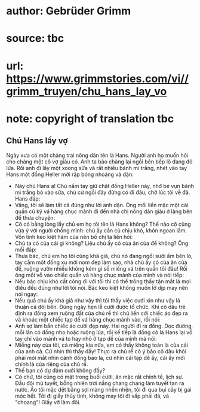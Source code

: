 # author: Gebrüder Grimm
# source: tbc
# url: https://www.grimmstories.com/vi//grimm_truyen/chu_hans_lay_vo
# note: copyright of translation tbc

## Chú Hans lấy vợ 

Ngày xưa có một chàng trai nông dân tên là Hans. Người anh họ muốn hỏi
cho chàng một cô vợ giàu có. Anh ta bảo chàng lại ngồi bên bếp lò đang
đỏ lửa. Rồi anh đi lấy một xoong sữa và rất nhiều bánh mì trắng, nhét
vào tay Hans một đồng Heller mới rập bóng nhoáng và dặn:
- Này chú Hans ạ! Chú nắm tay giữ chặt đồng Heller này, nhớ bẻ vụn bánh
mì trắng bỏ vào sữa, chú cứ ngồi đây đừng có đi đâu, chờ lúc tôi về đã.
Hans đáp:
- Vâng, tôi sẽ làm tất cả đúng như lời anh dặn.
Ông mối liền mặc một cái quần cũ kỹ vá hàng chục mảnh đi đến nhà chị
nông dân giàu ở làng bên để thưa chuyện:
- Cô có bằng lòng lấy chú em họ tôi tên là Hans không? Thế nào cô cũng
vừa ý với người chồng mình: chú ấy cần cù chịu khó, khôn ngoan lắm.
Vốn tính keo kiệt hám của nên bố chị ta liền hỏi:
- Chú ta có của cải gì không? Liệu chú ấy có của ăn của để không?
Ông mối đáp:
- Thưa bác, chú em họ tôi cũng khá giả, chú nó đang ngồi sưởi ấm bên lò,
tay cầm một đồng xu mới nom đẹp làm sao, nhà chú ấy có của ăn của để,
ruộng vườn nhiều không kém gì số miếng vá trên quần tôi đâu!
Rồi ông mối vỗ vào chiếc quần vá hàng chục mảnh của mình và nói tiếp:
- Nếu bác chịu khó cất công đi với tôi thì có thể trông thấy tận mắt là
mọi điều đều đúng như lời tôi nói.
Bác keo kiệt không muốn lỡ dịp may nên nói ngay:
- Nếu quả chú ấy khá giả như vậy thì tôi thấy việc cưới xin như vậy là
thuận cả đôi bên.
Đúng ngày hẹn lễ cưới được tổ chức. Khi cô dâu trẻ định ra đồng xem
ruộng đất của chú rể thì chú liền cởi chiếc áo đẹp ra và khoác một chiếc
tạp dề vá hàng chục mảnh vào, rồi nói:
- Anh sợ làm bẩn chiếc áo cưới đẹp này.
Hai người đi ra đồng. Dọc đường, mỗi lần có đồng nho hoặc ruộng lúa, rồi
kế tiếp là đồng cỏ là Hans lại vỗ tay chỉ vào mảnh vá to hay nhỏ ở tạp
dề của mình mà nói:
- Miếng này của tôi, cả miếng kia nữa, em có thấy không toàn là của cải
của anh cả. Cứ nhìn thì thấy đấy!
Thực ra chú rể có ý bảo cô dâu khỏi phải mỏi mắt nhìn cánh đồng bao la,
cứ nhìn cái tạp dề ấy, cái ấy mới chính là của riêng của chú rể.
- Thế bạn có dự đám cưới không đấy?
- Có chứ, tôi cũng có mặt trong buổi cưới, ăn mặc rất chỉnh tề, lịch sự.
Đầu đội mũ tuyết, bỗng nhiên trời nắng chang chang làm tuyết tan ra
nước. Áo tôi mặc dệt bằng sợi màng nhền nhện, tôi đi qua bụi cây bị gai
móc hết. Tôi đi giầy thủy tinh, không may tôi đi vấp phải đá, và
"choang"! Giầy vỡ làm đôi.
